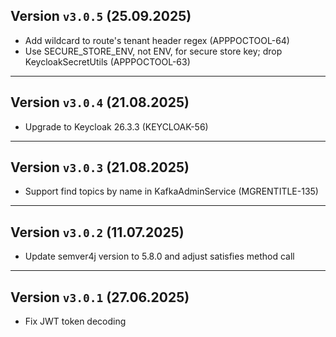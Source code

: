 ## Version `v3.0.5` (25.09.2025)
* Add wildcard to route's tenant header regex (APPPOCTOOL-64)
* Use SECURE\_STORE\_ENV, not ENV, for secure store key; drop KeycloakSecretUtils (APPPOCTOOL-63)

---

## Version `v3.0.4` (21.08.2025)
* Upgrade to Keycloak 26.3.3 (KEYCLOAK-56)

---

## Version `v3.0.3` (21.08.2025)
* Support find topics by name in KafkaAdminService (MGRENTITLE-135)

---

## Version `v3.0.2` (11.07.2025)
* Update semver4j version to 5.8.0 and adjust satisfies method call

---

## Version `v3.0.1` (27.06.2025)
* Fix JWT token decoding
